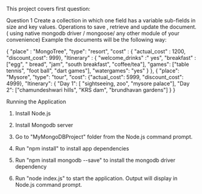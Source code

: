 This project covers first question:

Question 1 Create a collection in which one field has a variable sub-fields in size and key values. Operations to save , retrieve and update the document.( using native mongodb driver / mongoose/ any other module of your convenience) Example the documents will be the following way: 

{ "place" : "MongoTree", "type": "resort", "cost" : { "actual_cost" : 1200, "discount_cost": 999}, "Itinerary" : { "welcome_drinks" :" yes", "breakfast" : ["egg", " bread", "jam", "south breakfast", "coffee/tea"], "games": ["table tennis", "foot ball", "dart games"], "watergames": "yes" } },
{ "place": "Mysore", "type": "tour", "cost": {"actual_cost": 5999, "discount_cost": 4999}, "Itinerary": { "Day 1": [ "sightseeing, zoo", "mysore palace"], "Day 2": ["chamundeshwari hills", "KRS dam", "brundhavan gardens"] } }

Running the Application

1. Install Node.js

2. Install Mongodb server

3. Go to "MyMongoDBProject" folder from the Node.js command prompt.

4. Run "npm install" to install app dependencies

5. Run "npm install mongodb --save" to install the mongodb driver dependency

6. Run "node index.js" to start the application. Output will display in Node.js command prompt.

